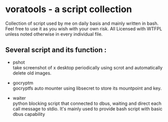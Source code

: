 # voratools - a script collection
Collection of script used by me on daily basis and mainly written in bash. 
Feel free to use it as you wish with your own risk. All Licensed with WTFPL unless noted otherwise in every individual file.

## Several script and its function  :

* pshot  
    take screenshot of x desktop periodically using scrot and automatically delete old images.

* gocryptm  
    gocryptfs auto mounter using libsecret to store its mountpoint and key.

* waiter  
    python blocking script that connected to dbus, waiting and direct each call message to stdio. It's mainly used to provide bash script with basic dbus capability
